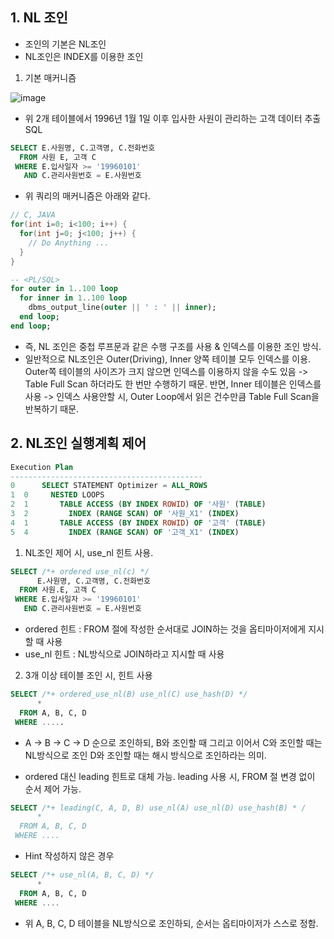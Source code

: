 ## 1. NL 조인
- 조인의 기본은 NL조인
- NL조인은 INDEX를 이용한 조인

1) 기본 매커니즘
  
![image](https://github.com/Jung9928/SQL-TUNING/assets/45419456/16fe35e5-0f02-424d-8391-5d83fa78fb8f)

  - 위 2개 테이블에서 1996년 1월 1일 이후 입사한 사원이 관리하는 고객 데이터 추출 SQL
  ```SQL
  SELECT E.사원명, C.고객명, C.전화번호
    FROM 사원 E, 고객 C
   WHERE E.입사일자 >= '19960101'
     AND C.관리사원번호 = E.사원번호
  ```

  - 위 쿼리의 매커니즘은 아래와 같다.
  ```JAVA
  // C, JAVA
  for(int i=0; i<100; i++) {
    for(int j=0; j<100; j++) {
      // Do Anything ...
    }
  }
  ```

  ```SQL
  -- <PL/SQL>
  for outer in 1..100 loop
    for inner in 1..100 loop
      dbms_output_line(outer || ' : ' || inner);
    end loop;
  end loop;
  ```
  - 즉, NL 조인은 중첩 루프문과 같은 수행 구조를 사용 & 인덱스를 이용한 조인 방식.
  - 일반적으로 NL조인은 Outer(Driving), Inner 양쪽 테이블 모두 인덱스를 이용.
    Outer쪽 테이블의 사이즈가 크지 않으면 인덱스를 이용하지 않을 수도 있음 -> Table Full Scan 하더라도 한 번만 수행하기 때문.
    반면, Inner 테이블은 인덱스를 사용 -> 인덱스 사용안할 시, Outer Loop에서 읽은 건수만큼 Table Full Scan을 반복하기 때문.


## 2. NL조인 실행계획 제어

```SQL
Execution Plan
-------------------------------------------
0      SELECT STATEMENT Optimizer = ALL_ROWS
1  0     NESTED LOOPS
2  1       TABLE ACCESS (BY INDEX ROWID) OF '사원' (TABLE)
3  2         INDEX (RANGE SCAN) OF '사원_X1' (INDEX)
4  1       TABLE ACCESS (BY INDEX ROWID) OF '고객' (TABLE)
5  4         INDEX (RANGE SCAN) OF '고객_X1' (INDEX)
```

1) NL조인 제어 시, use_nl 힌트 사용.
```SQL
SELECT /*+ ordered use_nl(c) */
      E.사원명, C.고객명, C.전화번호
  FROM 사원.E, 고객 C
 WHERE E.입사일자 >= '19960101'
   END C.관리사원번호 = E.사원번호
```
* ordered 힌트 : FROM 절에 작성한 순서대로 JOIN하는 것을 옵티마이저에게 지시할 때 사용
* use_nl 힌트  : NL방식으로 JOIN하라고 지시할 때 사용


2) 3개 이상 테이블 조인 시, 힌트 사용
```SQL
SELECT /*+ ordered_use_nl(B) use_nl(C) use_hash(D) */
      *
  FROM A, B, C, D
 WHERE .....
```
  - A -> B -> C -> D 순으로 조인하되, B와 조인할 때 그리고 이어서 C와 조인할 때는 NL방식으로 조인
    D와 조인할 때는 해시 방식으로 조인하라는 의미.

* ordered 대신 leading 힌트로 대체 가능.
  leading 사용 시, FROM 절 변경 없이 순서 제어 가능.
```SQL
SELECT /*+ leading(C, A, D, B) use_nl(A) use_nl(D) use_hash(B) * /
      *
  FROM A, B, C, D
 WHERE ....
```

* Hint 작성하지 않은 경우
```SQL
SELECT /*+ use_nl(A, B, C, D) */
      *
  FROM A, B, C, D
 WHERE ....
```
* 위 A, B, C, D 테이블을 NL방식으로 조인하되, 순서는 옵티마이저가 스스로 정함.

